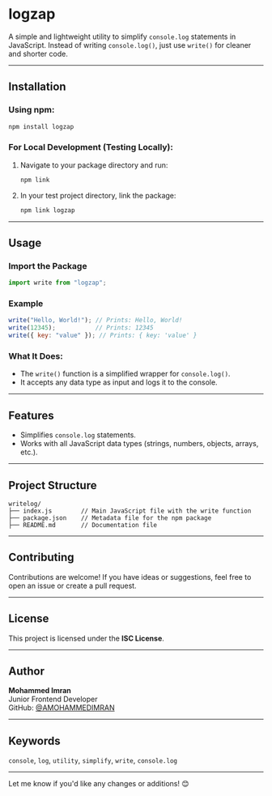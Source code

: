 

# **logzap**

A simple and lightweight utility to simplify `console.log` statements in JavaScript. Instead of writing `console.log()`, just use `write()` for cleaner and shorter code.

---

## **Installation**

### Using npm:
```bash
npm install logzap
```

### For Local Development (Testing Locally):
1. Navigate to your package directory and run:
   ```bash
   npm link
   ```

2. In your test project directory, link the package:
   ```bash
   npm link logzap
   ```

---

## **Usage**

### Import the Package
```javascript
import write from "logzap";
```

### Example
```javascript
write("Hello, World!"); // Prints: Hello, World!
write(12345);           // Prints: 12345
write({ key: "value" }); // Prints: { key: 'value' }
```

### What It Does:
- The `write()` function is a simplified wrapper for `console.log()`.
- It accepts any data type as input and logs it to the console.

---

## **Features**
- Simplifies `console.log` statements.
- Works with all JavaScript data types (strings, numbers, objects, arrays, etc.).

---

## **Project Structure**

```
writelog/
├── index.js        // Main JavaScript file with the write function
├── package.json    // Metadata file for the npm package
├── README.md       // Documentation file
```

---

## **Contributing**

Contributions are welcome! If you have ideas or suggestions, feel free to open an issue or create a pull request.

---

## **License**

This project is licensed under the **ISC License**.

---

## **Author**

**Mohammed Imran**  
Junior Frontend Developer  
GitHub: [@AMOHAMMEDIMRAN](https://github.com/AMOHAMMEDIMRAN)

---

## **Keywords**

`console`, `log`, `utility`, `simplify`, `write`, `console.log`

---

Let me know if you'd like any changes or additions! 😊